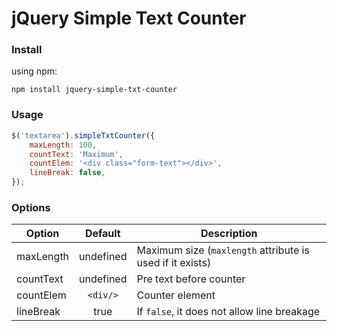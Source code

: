 # jQuery Simple Text Counter

### Install

using npm:  

```
npm install jquery-simple-txt-counter
```

### Usage

```javascript
$('textarea').simpleTxtCounter({
    maxLength: 100,
    countText: 'Maximum',
    countElem: '<div class="form-text"></div>',
    lineBreak: false,
});
```

### Options

| Option    | Default   | Description                                               |
| --------- |:---------:| --------------------------------------------------------- |
| maxLength | undefined | Maximum size (`maxlength` attribute is used if it exists) |
| countText | undefined | Pre text before counter                                   |
| countElem | `<div/>`  | Counter element                                           |
| lineBreak | true      | If `false`, it does not allow line breakage               |